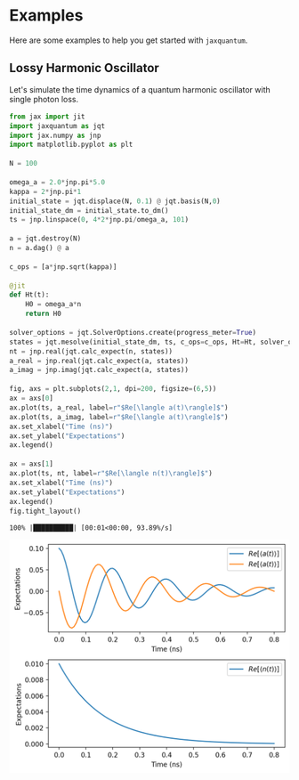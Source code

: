 # Examples

Here are some examples to help you get started with `jaxquantum`. 

## Lossy Harmonic Oscillator 

Let's simulate the time dynamics of a quantum harmonic oscillator with single photon loss. 

```python 
from jax import jit
import jaxquantum as jqt 
import jax.numpy as jnp
import matplotlib.pyplot as plt

N = 100

omega_a = 2.0*jnp.pi*5.0
kappa = 2*jnp.pi*1
initial_state = jqt.displace(N, 0.1) @ jqt.basis(N,0)
initial_state_dm = initial_state.to_dm()
ts = jnp.linspace(0, 4*2*jnp.pi/omega_a, 101)

a = jqt.destroy(N)
n = a.dag() @ a

c_ops = [a*jnp.sqrt(kappa)]

@jit
def Ht(t):
    H0 = omega_a*n
    return H0

solver_options = jqt.SolverOptions.create(progress_meter=True)
states = jqt.mesolve(initial_state_dm, ts, c_ops=c_ops, Ht=Ht, solver_options=solver_options) 
nt = jnp.real(jqt.calc_expect(n, states))
a_real = jnp.real(jqt.calc_expect(a, states))
a_imag = jnp.imag(jqt.calc_expect(a, states))

fig, axs = plt.subplots(2,1, dpi=200, figsize=(6,5))
ax = axs[0]
ax.plot(ts, a_real, label=r"$Re[\langle a(t)\rangle]$")
ax.plot(ts, a_imag, label=r"$Re[\langle a(t)\rangle]$")
ax.set_xlabel("Time (ns)")
ax.set_ylabel("Expectations")
ax.legend()

ax = axs[1]
ax.plot(ts, nt, label=r"$Re[\langle n(t)\rangle]$")
ax.set_xlabel("Time (ns)")
ax.set_ylabel("Expectations")
ax.legend()
fig.tight_layout()
```

```text title="Output"
100% |██████████| [00:01<00:00, 93.89%/s] 
```
![alt text](lossy_qho.png)


<!-- ## Sideband cooling a qubit

Here, we will simulate a single qubit with a resonant exchange interaction to a lossy bath (e.g. readout resonator). This term would be resonant if we drove at the sideband frequency that takes $|e,0> -> |g,1>$, which is possible in qubits like the fluxonium.  -->

